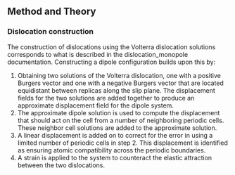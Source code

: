 ## Method and Theory

### Dislocation construction

The construction of dislocations using the Volterra dislocation solutions corresponds to what is described in the dislocation_monopole documentation.  Constructing a dipole configuration builds upon this by:

1. Obtaining two solutions of the Volterra dislocation, one with a positive Burgers vector and one with a negative Burgers vector that are located equidistant between replicas along the slip plane.  The displacement fields for the two solutions are added together to produce an approximate displacement field for the dipole system.
2. The approximate dipole solution is used to compute the displacement that should act on the cell from a number of neighboring periodic cells.  These neighbor cell solutions are added to the approximate solution.
3. A linear displacement is added on to correct for the error in using a limited number of periodic cells in step 2.  This displacement is identified as ensuring atomic compatibility across the periodic boundaries.
4. A strain is applied to the system to counteract the elastic attraction between the two dislocations.

